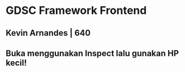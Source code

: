 <h1>GDSC Framework Frontend </h1>
<h2>Kevin Arnandes | 640 <h2>
<p> Buka menggunakan Inspect lalu gunakan HP kecil!